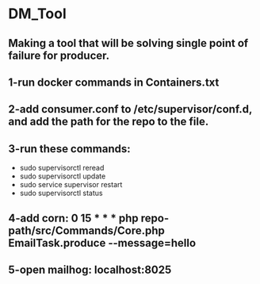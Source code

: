 
# DM_Tool
Making a tool that will be solving single point of failure for producer.
-
1-run docker commands in Containers.txt
-
2-add consumer.conf to /etc/supervisor/conf.d, and add the path for the repo to the file.
-
3-run these commands:
-
  - sudo supervisorctl reread
  - sudo supervisorctl update
  - sudo service supervisor restart
  - sudo supervisorctl status
  
4-add corn: 0 15 * * * php repo-path/src/Commands/Core.php EmailTask.produce --message=hello
-
5-open mailhog: localhost:8025
-
